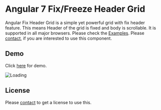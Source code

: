 # Angular 7 Fix/Freeze Header Grid
Angular Fix Header Grid is a simple yet powerful grid with fix header feature. This means Header of the grid is fixed and body is scrollable. It is supported in all major browsers. Please check the <a href="https://debabratapatra.github.io/pages/angular-fix-header-grid/demo" target="_blank">Examples</a>. Please <a href="mailto:debabratapatra12@gmail.com">contact</a>, if you are interested to use this component.

## Demo
Click <a href="https://debabratapatra.github.io/pages/angular-fix-header-grid/demo" target="_blank">here</a> for demo.
<div>
<img src="https://debabratapatra.github.io/resources/images/cards/angular-fix-header-grid.png" alt="Loading" />
</div>

## License
Please <a href="mailto:debabratapatra12@gmail.com">contact</a> to get a license to use this. 
